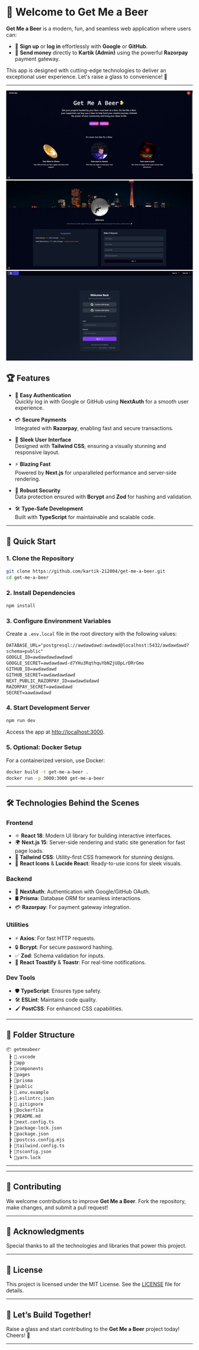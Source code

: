 # 🍻 **Welcome to Get Me a Beer**

**Get Me a Beer** is a modern, fun, and seamless web application where users can:

- 🌟 **Sign up** or **log in** effortlessly with **Google** or **GitHub**.
- 💸 **Send money** directly to **Kartik (Admin)** using the powerful **Razorpay** payment gateway.

This app is designed with cutting-edge technologies to deliver an exceptional user experience. Let's raise a glass to convenience! 🍺

---

![Screenshot](./public/image.png)
![Screenshot](./public/image2.png)
![Screenshot](./public/image3.png)

## 🏆 **Features**

- 🔑 **Easy Authentication**  
  Quickly log in with Google or GitHub using **NextAuth** for a smooth user experience.

- 💳 **Secure Payments**  
  Integrated with **Razorpay**, enabling fast and secure transactions.

- 🎨 **Sleek User Interface**  
  Designed with **Tailwind CSS**, ensuring a visually stunning and responsive layout.

- ⚡ **Blazing Fast**  
  Powered by **Next.js** for unparalleled performance and server-side rendering.

- 🔐 **Robust Security**  
  Data protection ensured with **Bcrypt** and **Zod** for hashing and validation.

- 🛠️ **Type-Safe Development**  
  Built with **TypeScript** for maintainable and scalable code.

---

## 🚀 **Quick Start**

### **1. Clone the Repository**

```bash
git clone https://github.com/kartik-212004/get-me-a-beer.git
cd get-me-a-beer
```

### **2. Install Dependencies**

```bash
npm install
```

### **3. Configure Environment Variables**

Create a `.env.local` file in the root directory with the following values:

```env
DATABASE_URL="postgresql://awdawdawd:awdawd@localhost:5432/awdawdawd?schema=public"
GOOGLE_ID=awdawdawdawdawd
GOOGLE_SECRET=awdawdawd-d7YHu3RqthquYbNZjUOpLrDRrGmo
GITHUB_ID=awdawdawd
GITHUB_SECRET=awdawdawdawd
NEXT_PUBLIC_RAZORPAY_ID=awdawdadawd
RAZORPAY_SECRET=awdawdawd
SECRET=aawdawdawd
```

### **4. Start Development Server**

```bash
npm run dev
```

Access the app at [http://localhost:3000](http://localhost:3000).

### **5. Optional: Docker Setup**

For a containerized version, use Docker:

```bash
docker build -t get-me-a-beer .
docker run -p 3000:3000 get-me-a-beer
```

---

## 🛠️ **Technologies Behind the Scenes**

### **Frontend**

- ⚛️ **React 18**: Modern UI library for building interactive interfaces.
- 🌍 **Next.js 15**: Server-side rendering and static site generation for fast page loads.
- 🎨 **Tailwind CSS**: Utility-first CSS framework for stunning designs.
- 🎯 **React Icons** & **Lucide React**: Ready-to-use icons for sleek visuals.

### **Backend**

- 🔐 **NextAuth**: Authentication with Google/GitHub OAuth.
- 🛢️ **Prisma**: Database ORM for seamless interactions.
- 💳 **Razorpay**: For payment gateway integration.

### **Utilities**

- ⚡ **Axios**: For fast HTTP requests.
- 🔒 **Bcrypt**: For secure password hashing.
- ✅ **Zod**: Schema validation for inputs.
- 🍞 **React Toastify** & **Toastr**: For real-time notifications.

### **Dev Tools**

- 🛡️ **TypeScript**: Ensures type safety.
- 🛠️ **ESLint**: Maintains code quality.
- 🖌️ **PostCSS**: For enhanced CSS capabilities.

---

## 📂 **Folder Structure**

```plaintext
📦 getmeabeer
 ┣ 📂.vscode
 ┣ 📂app
 ┣ 📂components
 ┣ 📂pages
 ┣ 📂prisma
 ┣ 📂public
 ┣ 📜.env.example
 ┣ 📜.eslintrc.json
 ┣ 📜.gitignore
 ┣ 📜Dockerfile
 ┣ 📜README.md
 ┣ 📜next.config.ts
 ┣ 📜package-lock.json
 ┣ 📜package.json
 ┣ 📜postcss.config.mjs
 ┣ 📜tailwind.config.ts
 ┣ 📜tsconfig.json
 ┗ 📜yarn.lock
```

---

---

## 🤝 **Contributing**

We welcome contributions to improve **Get Me a Beer**. Fork the repository, make changes, and submit a pull request!

---

## 🎉 **Acknowledgments**

Special thanks to all the technologies and libraries that power this project.

---

## 📜 **License**

This project is licensed under the MIT License. See the [LICENSE](LICENSE) file for details.

---

## 🍺 **Let’s Build Together!**

Raise a glass and start contributing to the **Get Me a Beer** project today! Cheers! 🥂

---
